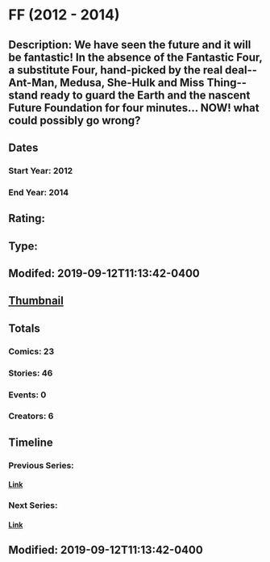 # FF (2012 - 2014)
## Description: We have seen the future and it will be fantastic! In the absence of the Fantastic Four, a substitute Four, hand-picked by the real deal--Ant-Man, Medusa, She-Hulk and Miss Thing--stand ready to guard the Earth and the nascent Future Foundation for four minutes... NOW! what could possibly go wrong?
## Dates
### Start Year: 2012
### End Year: 2014
## Rating: 
## Type: 
## Modifed: 2019-09-12T11:13:42-0400
## [Thumbnail](http://i.annihil.us/u/prod/marvel/i/mg/5/f0/510040bce77e7.jpg)
## Totals
### Comics: 23
### Stories: 46
### Events: 0
### Creators: 6
## Timeline
### Previous Series: 
#### [Link]()
### Next Series: 
#### [Link]()
## Modified: 2019-09-12T11:13:42-0400